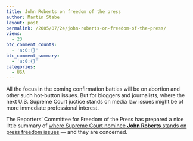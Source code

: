 ```yaml
---
title: John Roberts on freedom of the press
author: Martin Stabe
layout: post
permalink: /2005/07/24/john-roberts-on-freedom-of-the-press/
views:
  - 23
btc_comment_counts:
  - 'a:0:{}'
btc_comment_summary:
  - 'a:0:{}'
categories:
  - USA
---
```

All the focus in the coming confirmation battles will be on abortion and other such hot-button issues. But for bloggers and journalists, where the next U.S. Supreme Court juctice stands on media law issues might be of more immediate professional interest.

The Reporters&rsquo; Committee for Freedom of the Press has prepared a nice little summary of [where Supreme Court nominee **John Roberts** stands on press freedom issues][1] &mdash; and they are concerned.

 [1]: http://www.rcfp.org/news/documents/20050721-robertsrec.html "RCFP Document Page"